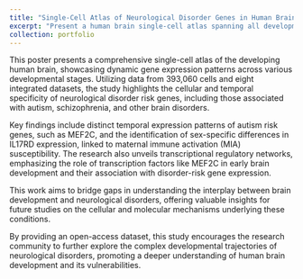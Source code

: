 ```yaml
---
title: "Single-Cell Atlas of Neurological Disorder Genes in Human Brain Development"
excerpt: "Present a human brain single-cell atlas spanning all developmental stages, highlighting temporal and cellular-specific expression of 3,380 neurological disorder risk genes, including key findings on autism-related genes.<br/><img src='/images/KSBNS_poster_SYK.jpg'>"
collection: portfolio
---
```


This poster presents a comprehensive single-cell atlas of the developing human brain, showcasing dynamic gene expression patterns across various developmental stages. Utilizing data from 393,060 cells and eight integrated datasets, the study highlights the cellular and temporal specificity of neurological disorder risk genes, including those associated with autism, schizophrenia, and other brain disorders.

Key findings include distinct temporal expression patterns of autism risk genes, such as MEF2C, and the identification of sex-specific differences in IL17RD expression, linked to maternal immune activation (MIA) susceptibility. The research also unveils transcriptional regulatory networks, emphasizing the role of transcription factors like MEF2C in early brain development and their association with disorder-risk gene expression.

This work aims to bridge gaps in understanding the interplay between brain development and neurological disorders, offering valuable insights for future studies on the cellular and molecular mechanisms underlying these conditions.

By providing an open-access dataset, this study encourages the research community to further explore the complex developmental trajectories of neurological disorders, promoting a deeper understanding of human brain development and its vulnerabilities.
